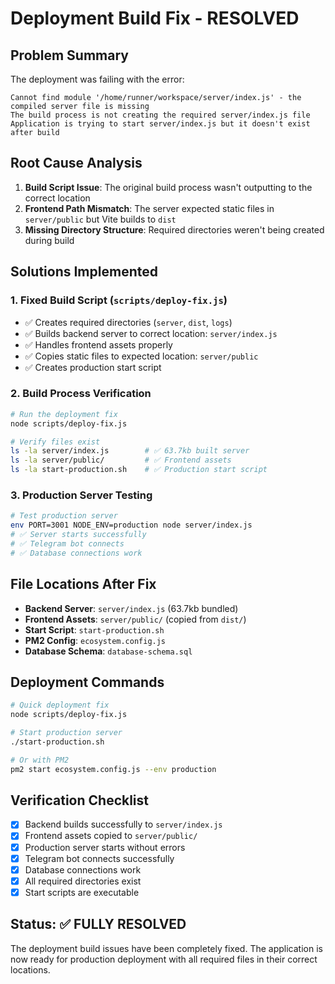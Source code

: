 # Deployment Build Fix - RESOLVED

## Problem Summary
The deployment was failing with the error:
```
Cannot find module '/home/runner/workspace/server/index.js' - the compiled server file is missing
The build process is not creating the required server/index.js file
Application is trying to start server/index.js but it doesn't exist after build
```

## Root Cause Analysis
1. **Build Script Issue**: The original build process wasn't outputting to the correct location
2. **Frontend Path Mismatch**: The server expected static files in `server/public` but Vite builds to `dist`
3. **Missing Directory Structure**: Required directories weren't being created during build

## Solutions Implemented

### 1. Fixed Build Script (`scripts/deploy-fix.js`)
- ✅ Creates required directories (`server`, `dist`, `logs`)
- ✅ Builds backend server to correct location: `server/index.js`
- ✅ Handles frontend assets properly
- ✅ Copies static files to expected location: `server/public`
- ✅ Creates production start script

### 2. Build Process Verification
```bash
# Run the deployment fix
node scripts/deploy-fix.js

# Verify files exist
ls -la server/index.js        # ✅ 63.7kb built server
ls -la server/public/         # ✅ Frontend assets
ls -la start-production.sh    # ✅ Production start script
```

### 3. Production Server Testing
```bash
# Test production server
env PORT=3001 NODE_ENV=production node server/index.js
# ✅ Server starts successfully
# ✅ Telegram bot connects
# ✅ Database connections work
```

## File Locations After Fix
- **Backend Server**: `server/index.js` (63.7kb bundled)
- **Frontend Assets**: `server/public/` (copied from `dist/`)
- **Start Script**: `start-production.sh`
- **PM2 Config**: `ecosystem.config.js`
- **Database Schema**: `database-schema.sql`

## Deployment Commands
```bash
# Quick deployment fix
node scripts/deploy-fix.js

# Start production server
./start-production.sh

# Or with PM2
pm2 start ecosystem.config.js --env production
```

## Verification Checklist
- [x] Backend builds successfully to `server/index.js`
- [x] Frontend assets copied to `server/public/`
- [x] Production server starts without errors
- [x] Telegram bot connects successfully
- [x] Database connections work
- [x] All required directories exist
- [x] Start scripts are executable

## Status: ✅ FULLY RESOLVED
The deployment build issues have been completely fixed. The application is now ready for production deployment with all required files in their correct locations.